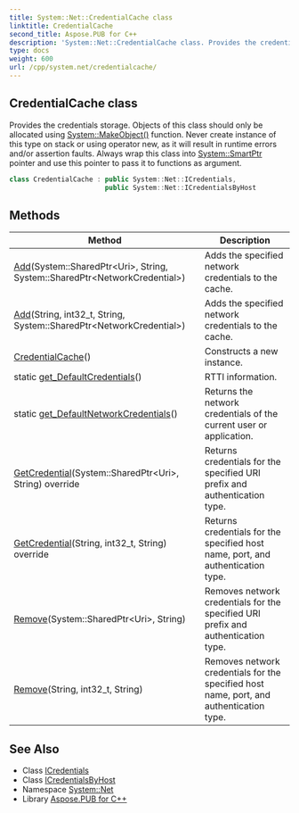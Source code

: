```yaml
---
title: System::Net::CredentialCache class
linktitle: CredentialCache
second_title: Aspose.PUB for C++
description: 'System::Net::CredentialCache class. Provides the credentials storage. Objects of this class should only be allocated using System::MakeObject() function. Never create instance of this type on stack or using operator new, as it will result in runtime errors and/or assertion faults. Always wrap this class into System::SmartPtr pointer and use this pointer to pass it to functions as argument in C++.'
type: docs
weight: 600
url: /cpp/system.net/credentialcache/
---
```

## CredentialCache class


Provides the credentials storage. Objects of this class should only be allocated using [System::MakeObject()](../../system/makeobject/) function. Never create instance of this type on stack or using operator new, as it will result in runtime errors and/or assertion faults. Always wrap this class into [System::SmartPtr](../../system/smartptr/) pointer and use this pointer to pass it to functions as argument.

```cpp
class CredentialCache : public System::Net::ICredentials,
                        public System::Net::ICredentialsByHost
```

## Methods

| Method | Description |
| --- | --- |
| [Add](./add/)(System::SharedPtr\<Uri\>, String, System::SharedPtr\<NetworkCredential\>) | Adds the specified network credentials to the cache. |
| [Add](./add/)(String, int32_t, String, System::SharedPtr\<NetworkCredential\>) | Adds the specified network credentials to the cache. |
| [CredentialCache](./credentialcache/)() | Constructs a new instance. |
| static [get_DefaultCredentials](./get_defaultcredentials/)() | RTTI information. |
| static [get_DefaultNetworkCredentials](./get_defaultnetworkcredentials/)() | Returns the network credentials of the current user or application. |
| [GetCredential](./getcredential/)(System::SharedPtr\<Uri\>, String) override | Returns credentials for the specified URI prefix and authentication type. |
| [GetCredential](./getcredential/)(String, int32_t, String) override | Returns credentials for the specified host name, port, and authentication type. |
| [Remove](./remove/)(System::SharedPtr\<Uri\>, String) | Removes network credentials for the specified URI prefix and authentication type. |
| [Remove](./remove/)(String, int32_t, String) | Removes network credentials for the specified host name, port, and authentication type. |
## See Also

* Class [ICredentials](../icredentials/)
* Class [ICredentialsByHost](../icredentialsbyhost/)
* Namespace [System::Net](../)
* Library [Aspose.PUB for C++](../../)
